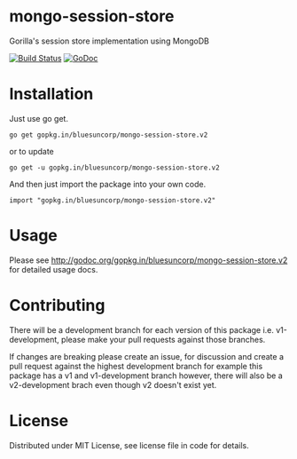 # mongo-session-store
Gorilla's session store implementation using MongoDB

[![Build Status](https://travis-ci.org/bluesuncorp/mongo-session-store.svg?branch=v2)](https://travis-ci.org/bluesuncorp/mongo-session-store)
[![GoDoc](https://godoc.org/gopkg.in/bluesuncorp/mongo-session-store.v2?status.svg)](https://godoc.org/gopkg.in/bluesuncorp/mongo-session-store.v2)

Installation
============

Just use go get.

	go get gopkg.in/bluesuncorp/mongo-session-store.v2

or to update

	go get -u gopkg.in/bluesuncorp/mongo-session-store.v2

And then just import the package into your own code.

	import "gopkg.in/bluesuncorp/mongo-session-store.v2"

Usage
=====

Please see http://godoc.org/gopkg.in/bluesuncorp/mongo-session-store.v2 for detailed usage docs.

Contributing
============

There will be a development branch for each version of this package i.e. v1-development, please
make your pull requests against those branches.

If changes are breaking please create an issue, for discussion and create a pull request against
the highest development branch for example this package has a v1 and v1-development branch
however, there will also be a v2-development brach even though v2 doesn't exist yet.

License
=========
Distributed under MIT License, see license file in code for details.